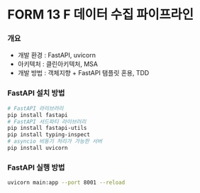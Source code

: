 # FORM 13 F 데이터 수집 파이프라인

### 개요
- 개발 환경 : FastAPI, uvicorn
- 아키텍처 : 클린아키텍처, MSA
- 개발 방법 : 객체지향 + FastAPI 탬플릿 혼용, TDD

### FastAPI 설치 방법
```bash
# FastAPI 라이브러리 
pip install fastapi
# FastAPI 서드파티 라이브러리
pip install fastapi-utils
pip install typing-inspect
# asyncio 비동기 처리가 가능한 서버
pip install uvicorn
```

### FastAPI 실행 방법
```bash
uvicorn main:app --port 8001 --reload
```